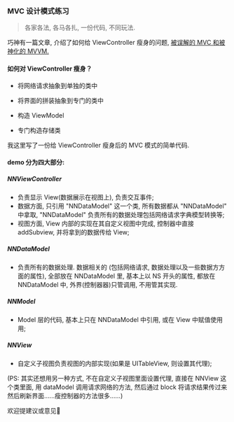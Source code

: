 ###  MVC 设计模式练习

> 各家各法, 各马各扎, 一份代码, 不同玩法.

巧神有一篇文章, 介绍了如何给 ViewController 瘦身的问题, [被误解的 MVC 和被神化的 MVVM.](http://blog.devtang.com/2015/11/02/mvc-and-mvvm/)

#### 如何对 ViewController 瘦身？

- 将网络请求抽象到单独的类中

- 将界面的拼装抽象到专门的类中

- 构造 ViewModel

- 专门构造存储类

我这里写了一份给 ViewController 瘦身后的 MVC 模式的简单代码.

#### demo 分为四大部分:

##### NNViewController

- 负责显示 View(数据展示在视图上), 负责交互事件;
- 数据⽅面, 只引用 "NNDataModel" 这⼀个类, 所有数据都从 "NNDataModel" 中拿取, "NNDataModel" 负责所有的数据处理包括网络请求字典模型转换等;
- 视图⽅面, View 内部的实现在其⾃定义视图中完成, 控制器中直接 addSubview, 并将拿到的数据传给 View;

##### NNDataModel

- 负责所有的数据处理. 数据相关的 (包括⽹络请求, 数据处理以及⼀些数据⽅方⾯的属性), 全部放在 NNDataModel 里, 基本上以 NS 开头的属性, 都放在 NNDataModel 中, 外界(控制器器)只管调用, 不⽤管其实现.

##### NNModel

- Model 层的代码, 基本上只在 NNDataModel 中引⽤, 或在 View 中赋值使⽤用;

##### NNView
- 自定义子视图负责视图的内部实现(如果是 UITableView, 则设置其代理);


(PS: 其实还想用另一种方式, 不在自定义子视图里面设置代理, 直接在 NNView 这个类里面, 用 dataModel 调用请求网络的方法, 然后通过 block 将请求结果传过来然后刷新界面......瘦控制器的方法很多......)


欢迎提建议或意见🙂
